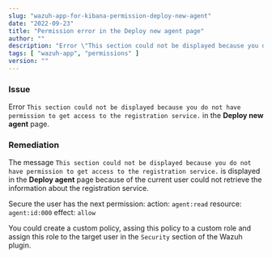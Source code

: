 ```yaml
---
slug: "wazuh-app-for-kibana-permission-deploy-new-agent"
date: "2022-09-23"
title: "Permission error in the Deploy new agent page"
author: ""
description: "Error \"This section could not be displayed because you do not have permission to get access to the registration service.\" in the Deploy new agent page."
tags: [ "wazuh-app", "permissions" ]
version: ""
---
```


### Issue

Error `This section could not be displayed because you do not have permission to get access to the registration service.` in the **Deploy new agent** page.

### Remediation

The message `This section could not be displayed because you do not have permission to get access to the registration service.` is displayed in the **Deploy agent** page because of the current user could not retrieve the information about the registration service.

Secure the user has the next permission:
action: `agent:read`
resource: `agent:id:000`
effect: `allow`

You could create a custom policy, assing this policy to a custom role and assign this role to the target user in the `Security` section of the Wazuh plugin.
